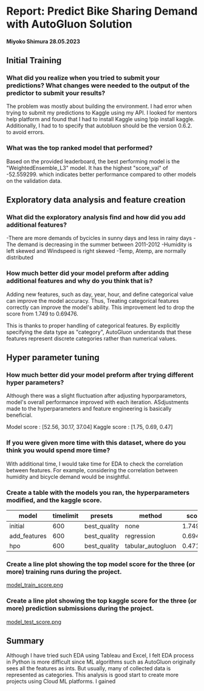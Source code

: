 # Report: Predict Bike Sharing Demand with AutoGluon Solution
#### Miyoko Shimura 28.05.2023

## Initial Training
### What did you realize when you tried to submit your predictions? What changes were needed to the output of the predictor to submit your results?

The problem was mostly about building the environment.
I had error when trying to submit my predictions to Kaggle using my API.
I looked for mentors help platform and found that I had to install Kaggle
using !pip install kaggle. Additionally, I had to to specify that autobluon
should be the version 0.6.2. to avoid errors.

### What was the top ranked model that performed?
Based on the provided leaderboard, the best performing model is the "WeightedEnsemble_L3" model.
It has the highest "score_val" of -52.559299.
which indicates better performance compared to other models on the validation data. 

## Exploratory data analysis and feature creation
### What did the exploratory analysis find and how did you add additional features?

-There are more demands of bycicles in sunny days and less in rainy days 
-The demand is decreasing in the summer between 2011-2012
-Humidity is left skewed and Windspeed is right skewed
-Temp, Atemp, are normally distributed

### How much better did your model preform after adding additional features and why do you think that is?
Adding new features, such as day, year, hour, and define categorical value can improve the model
accuracy. Thus, Treating categorical features correctly can improve the model's ability.
This improvement led to drop the score from 1.749 to 0.69476.

This is thanks to proper handling of categorical features.
By explicitly specifying the data type as "category", 
AutoGluon understands that these features represent discrete categories rather than numerical values.

## Hyper parameter tuning
### How much better did your model preform after trying different hyper parameters?
Although there was a slight fluctuation after adjusting hyporparametors,
model's overall performance improved with each iteration.
ASdjustments made to the hyperparameters and feature engineering is basically beneficial.

Model score  : [52.56, 30.17, 37.04]
Kaggle score : [1.75, 0.69, 0.47]

### If you were given more time with this dataset, where do you think you would spend more time?
With additional time, I would take time for EDA to check the correlation between features.
For example, considering the correlation between humidity and bicycle demand would be insightful.  


### Create a table with the models you ran, the hyperparameters modified, and the kaggle score.
|model|timelimit|presets|method|score|
|--|--|--|--|--|
|initial|600|best_quality|none|1.74997|
|add_features|600|best_quality|regression|0.69476|
|hpo|600|best_quality|tabular_autogluon|0.47101|


### Create a line plot showing the top model score for the three (or more) training runs during the project.

[model_train_score.png](img/model_train_score.png)

### Create a line plot showing the top kaggle score for the three (or more) prediction submissions during the project.

[model_test_score.png](img/model_test_score.png)

## Summary
Although I have tried such EDA using Tableau and Excel, I felt EDA process in Python
is more difficult since ML algorithms such as AutoGluon originally sees all the features as ints.
But usually, many of collected data is represented as categories. This analysis is good start to
create more projects using Cloud ML platforms. I gained 
